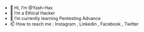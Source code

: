 - 👋 Hi, I’m @Yash-Hax
- 👀 I’m a Ethical Hacker
- 🌱 I’m currently learning Pentesting Advance
- 📫 How to reach me : Instagram , Linkedin , Facebook , Twitter 

<!---
Yash-Hax/Yash-Hax is a ✨ special ✨ repository because its `README.md` (this file) appears on your GitHub profile.
You can click the Preview link to take a look at your changes.
--->
